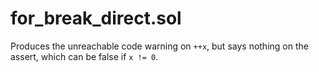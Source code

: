 # for_break_direct.sol
Produces the unreachable code warning on `++x`, but says nothing on the assert,
which can be false if `x != 0`.
